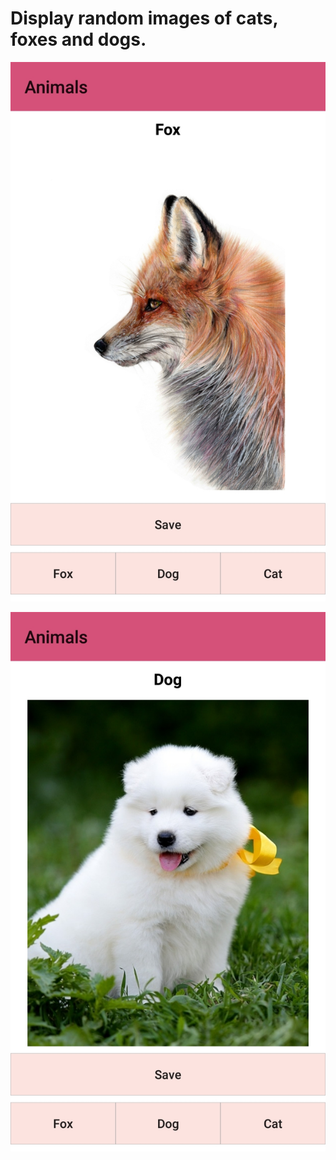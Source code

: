 # Display random images of cats, foxes and dogs.

![image 1](https://github.com/nasimgholizadeh/AnimalsGallery/blob/master/img1.jpg?raw=true)

![image 2](https://github.com/nasimgholizadeh/AnimalsGallery/blob/master/img2.jpg?raw=true)
